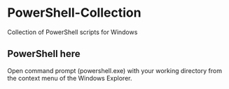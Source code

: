 PowerShell-Collection
=====================

Collection of PowerShell scripts for Windows


PowerShell here
---------------

Open command prompt (powershell.exe) with your working directory from the 
context menu of the Windows Explorer.
